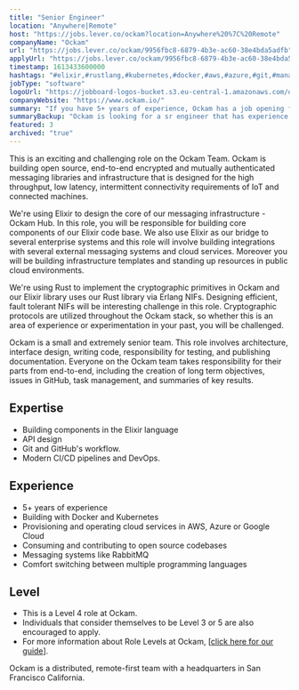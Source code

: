 ```yaml
---
title: "Senior Engineer"
location: "Anywhere|Remote"
host: "https://jobs.lever.co/ockam?location=Anywhere%20%7C%20Remote"
companyName: "Ockam"
url: "https://jobs.lever.co/ockam/9956fbc8-6879-4b3e-ac60-38e4bda5adfb"
applyUrl: "https://jobs.lever.co/ockam/9956fbc8-6879-4b3e-ac60-38e4bda5adfb/apply"
timestamp: 1613433600000
hashtags: "#elixir,#rustlang,#kubernetes,#docker,#aws,#azure,#git,#management,#operations"
jobType: "software"
logoUrl: "https://jobboard-logos-bucket.s3.eu-central-1.amazonaws.com/ockam"
companyWebsite: "https://www.ockam.io/"
summary: "If you have 5+ years of experience, Ockam has a job opening for a Senior Engineer"
summaryBackup: "Ockam is looking for a sr engineer that has experience in: #ui/ux, #rustlang, #git."
featured: 3
archived: "true"
---
```


This is an exciting and challenging role on the Ockam Team. Ockam is building open source, end-to-end encrypted and mutually authenticated messaging libraries and infrastructure that is designed for the high throughput, low latency, intermittent connectivity requirements of IoT and connected machines.

We're using Elixir to design the core of our messaging infrastructure - Ockam Hub. In this role, you will be responsible for building core components of our Elixir code base. We also use Elixir as our bridge to several enterprise systems and this role will involve building integrations with several external messaging systems and cloud services. Moreover you will be building infrastructure templates and standing up resources in public cloud environments. 

We're using Rust to implement the cryptographic primitives in Ockam and our Elixir library uses our Rust library via Erlang NIFs. Designing efficient, fault tolerant NIFs will be interesting challenge in this role. Cryptographic protocols are utilized throughout the Ockam stack, so whether this is an area of experience or experimentation in your past, you will be challenged.

Ockam is a small and extremely senior team. This role involves architecture, interface design, writing code, responsibility for testing, and publishing documentation. Everyone on the Ockam team takes responsibility for their parts from end-to-end, including the creation of long term objectives, issues in GitHub, task management, and summaries of key results.

## Expertise

*   Building components in the Elixir language
*   API design
*   Git and GitHub's workflow.
*   Modern CI/CD pipelines and DevOps.

## Experience

*   5+ years of experience
*   Building with Docker and Kubernetes
*   Provisioning and operating cloud services in AWS, Azure or Google Cloud
*   Consuming and contributing to open source codebases
*   Messaging systems like RabbitMQ 
*   Comfort switching between multiple programming languages

## Level

*   This is a Level 4 role at Ockam.
*   Individuals that consider themselves to be Level 3 or 5 are also encouraged to apply.
*   For more information about Role Levels at Ockam, \[[click here for our guide](https://www.ockam.io/learn/how-to-guides/high-performance-team/engineering_levels/)\].

Ockam is a distributed, remote-first team with a headquarters in San Francisco California.
